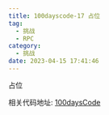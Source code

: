 ```yaml
---
title: 100dayscode-17 占位
tag:
  - 挑战
  - RPC
category:
  - 挑战
date: 2023-04-15 17:41:46
---
```


占位

相关代码地址:
[100daysCode](https://github.com/dgjungleP/100days-code-round1)
